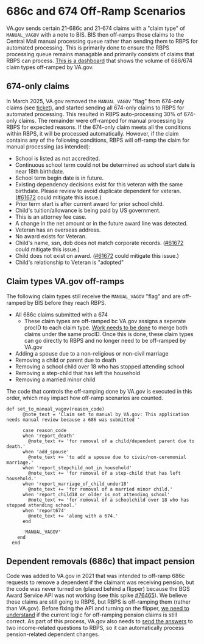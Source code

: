 # 686c and 674 Off-Ramp Scenarios

VA.gov sends certain 21-686c and 21-674 claims with a "claim type" of `MANUAL_VAGOV` with a note to BIS. BIS then off-ramps those claims to the Central Mail manual processing queue rather than sending them to RBPS for automated processing. This is primarily done to ensure the RBPS processing queue remains managable and primarily consists of claims that RBPS can process. [This is a dashboard](https://vagov.ddog-gov.com/dashboard/nyf-p7y-adm/bgs-686c-674-dashboard?fromUser=false&refresh_mode=sliding&from_ts=1746392698677&to_ts=1748984698677&live=true) that shows the volume of 686/674 claim types off-ramped by VA.gov.

## 674-only claims
In March 2025, VA.gov removed the `MANUAL_VAGOV` "flag" from 674-only claims (see [ticket](https://github.com/department-of-veterans-affairs/va.gov-team/issues/97875)), and started sending all 674-only claims to RBPS for automated processing. This resulted in RBPS auto-processing 30% of 674-only claims. The remainder were off-ramped for manual processing by RBPS for expected reasons. If the 674-only claim meets all the conditions within RBPS, it will be processed automatically. However, if the claim contains any of the following conditions, RBPS will off-ramp the claim for manual processing (as intended):
   - School is listed as not accredited.
   - Continuous school term could not be determined as school start date is near 18th birthdate.
   - School term begin date is in future.
   - Existing dependency decisions exist for this veteran with the same birthdate. Please review to avoid duplicate dependent for veteran. ([#61672](https://github.com/department-of-veterans-affairs/va.gov-team/issues/61672) could mitigate this issue.)
   - Prior term start is after current award for prior school child.
   - Child's tuition/allowance is being paid by US government.
   - This is an attorney fee case.
   - A change in the net amount or in the future award line was detected.
   - Veteran has an overseas address.
   - No award exists for Veteran.
   - Child's name, ssn, dob does not match corporate records. ([#61672](https://github.com/department-of-veterans-affairs/va.gov-team/issues/61672) could mitigate this issue.)
   - Child does not exist on award. ([#61672](https://github.com/department-of-veterans-affairs/va.gov-team/issues/61672) could mitigate this issue.)
   - Child's relationship to Veteran is "adopted"

## Claim types VA.gov off-ramps
The following claim types still receive the `MANUAL_VAGOV` "flag" and are off-ramped by BIS before they reach RBPS.
- All 686c claims submitted with a 674
   - These claim types are off-ramped bc VA.gov assigns a seperate procID to each claim type. [Work needs to be done](https://github.com/department-of-veterans-affairs/va.gov-team/issues/25030) to merge both claims under the same procID. Once this is done, these claim types can go directly to RBPS and no longer need to be off-ramped by VA.gov
- Adding a spouse due to a non-religious or non-civil marriage
- Removing a child or parent due to death
- Removing a school child over 18 who has stopped attending school
- Removing a step-child that has left the household
- Removing a married minor child

The code that controls the off-ramping done by VA.gov is executed in this order, which may impact how off-ramp scenarios are counted.
```
def set_to_manual_vagov(reason_code)
      @note_text = 'Claim set to manual by VA.gov: This application needs manual review because a 686 was submitted '

      case reason_code
      when 'report_death'
        @note_text += 'for removal of a child/dependent parent due to death.'
      when 'add_spouse'
        @note_text += 'to add a spouse due to civic/non-ceremonial marriage.'
      when 'report_stepchild_not_in_household'
        @note_text += 'for removal of a step-child that has left household.'
      when 'report_marriage_of_child_under18'
        @note_text += 'for removal of a married minor child.'
      when 'report_child18_or_older_is_not_attending_school'
        @note_text += 'for removal of a schoolchild over 18 who has stopped attending school.'
      when 'report674'
        @note_text += 'along with a 674.'
      end

      'MANUAL_VAGOV'
    end
  end
```

## Dependent removals (686c) that impact pension
Code was added to VA.gov in 2021 that was intended to off-ramp 686c requests to remove a dependent if the claimant was receiving pension, but the code was never turned on (placed behind a flipper) because the BGS Award Service API was not working (see this spike [#76465](https://github.com/department-of-veterans-affairs/va.gov-team/issues/76465)). We believe these claims are still going to RBPS, but RBPS is off-ramping them (rather than VA.gov). Before fixing the API and turning on the flipper, [we need to understand](https://github.com/department-of-veterans-affairs/va.gov-team/issues/89909) if the current logic for off-ramping pension claims is still correct. As part of this process, VA.gov also needs to [send the answers](https://github.com/department-of-veterans-affairs/va.gov-team/issues/103842) to two income-related questions to RBPS, so it can automatically process pension-related dependent changes.
